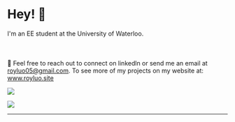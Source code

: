 # Hey! 👋
I'm an EE student at the University of Waterloo. <br><br> <br><br>🔗 Feel free to reach out to connect on linkedln or send me an email at royluo05@gmail.com. To see more of my projects on my website at: www.royluo.site

![](https://github-readme-stats.vercel.app/api/top-langs/?username=ryouol&theme=dark&hide_border=true&include_all_commits=false&count_private=true&layout=compact)

[![](https://visitcount.itsvg.in/api?id=ryouol&icon=2&color=1)](https://visitcount.itsvg.in)

---


